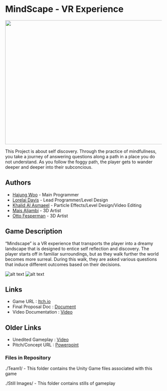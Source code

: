 # MindScape - VR Experience

<img src="https://github.com/Lorelai-anne/Team2/blob/main/Still%20Images/TitleCard.png" width="1200" height="400" />

This Project is about self discovery. Through the practice of mindfullness, you take a journey of answering questions along a path in a place you do not understand. As you follow the foggy path, the player gets to wander deeper and deeper into their subconcious.

## Authors
- [Hajung Woo](https://github.com/woooo000) - Main Programmer
- [Lorelai Davis](https://github.com/Lorelai-anne) - Lead Programmer/Level Design
- [Khalid Al Asmaeel](https://github.com/dekhalid) - Particle Effects/Level Design/Video Editing
- [Mais Aljambi](https://github.com/MAIS-J) - 3D Artist
- [Otto Fesperman](https://github.com/Fespermano) - 3D Artist

## Game Description
“Mindscape” is a VR experience that transports the player into a dreamy landscape that is designed to entice self reflection and discovery. The player starts off in familiar surroundings, but as they walk further the world becomes more surreal. During this walk, they are asked various questions that induce different outcomes based on their decisions.

![alt text](https://github.com/Lorelai-anne/Team2/blob/main/Still%20Images/Gate.png)
![alt text](https://github.com/Lorelai-anne/Team2/blob/main/Still%20Images/Choice.png)

## Links
- Game URL : [Itch.io](https://lorelai-anne.itch.io/mindscape)
- Final Proposal Doc : [Document](https://docs.google.com/document/d/1LV1aAeXyzmSyOpTEzOoKmIGg1eMcJY5v_U6xpMQTelo/edit?usp=sharing)
- Video Documentation : [Video](https://drive.google.com/file/d/1Es8STvwdh9ebC1jFfnGEMWOr5WIRIslI/view?usp=sharing)
## Older Links
- Unedited Gameplay : [Video](https://youtu.be/kNGHDTfyWoc)
- Pitch/Concept URL : [Powerpoint](https://docs.google.com/presentation/d/1mK9QrMIcvG9l14wTSwkUO5ibIGA96X_jA2mLbKKcAaE/edit?usp=sharing)

### Files in Repository
./Team1/ - This folder contains the Unity Game files associated with this game

./Still Images/ - This folder contains stills of gameplay
